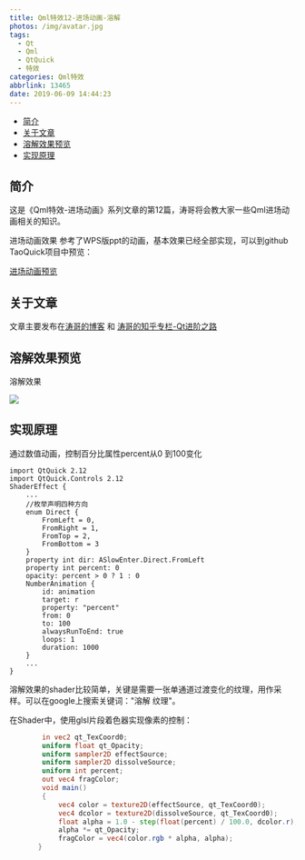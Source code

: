 ```yaml
---
title: Qml特效12-进场动画-溶解
photos: /img/avatar.jpg
tags:
  - Qt
  - Qml
  - QtQuick
  - 特效
categories: Qml特效
abbrlink: 13465
date: 2019-06-09 14:44:23
---
```


- [简介](#%E7%AE%80%E4%BB%8B)
- [关于文章](#%E5%85%B3%E4%BA%8E%E6%96%87%E7%AB%A0)
- [溶解效果预览](#%E6%BA%B6%E8%A7%A3%E6%95%88%E6%9E%9C%E9%A2%84%E8%A7%88)
- [实现原理](#%E5%AE%9E%E7%8E%B0%E5%8E%9F%E7%90%86)

## 简介

这是《Qml特效-进场动画》系列文章的第12篇，涛哥将会教大家一些Qml进场动画相关的知识。

进场动画效果 参考了WPS版ppt的动画，基本效果已经全部实现，可以到github TaoQuick项目中预览：

[进场动画预览](https://github.com/jaredtao/TaoQuick/blob/master/Preview-animation.md)

## 关于文章

文章主要发布在[涛哥的博客](https://jaredtao.github.io) 和 [涛哥的知乎专栏-Qt进阶之路](https://zhuanlan.zhihu.com/TaoQt)

## 溶解效果预览

溶解效果

![](/images/Animation/12.gif)

## 实现原理

通过数值动画，控制百分比属性percent从0 到100变化

```
import QtQuick 2.12
import QtQuick.Controls 2.12
ShaderEffect {
    ...
    //枚举声明四种方向
    enum Direct {
        FromLeft = 0,
        FromRight = 1,
        FromTop = 2,
        FromBottom = 3
    }
    property int dir: ASlowEnter.Direct.FromLeft
    property int percent: 0
    opacity: percent > 0 ? 1 : 0
    NumberAnimation {
        id: animation
        target: r
        property: "percent"
        from: 0
        to: 100
        alwaysRunToEnd: true
        loops: 1
        duration: 1000
    }
    ...
}
```
溶解效果的shader比较简单，关键是需要一张单通道过渡变化的纹理，用作采样。可以在google上搜索关键词："溶解 纹理"。

在Shader中，使用glsl片段着色器实现像素的控制：

```glsl
        in vec2 qt_TexCoord0;
        uniform float qt_Opacity;
        uniform sampler2D effectSource;
        uniform sampler2D dissolveSource;
        uniform int percent;
        out vec4 fragColor;
        void main()
        {
            vec4 color = texture2D(effectSource, qt_TexCoord0);
            vec4 dcolor = texture2D(dissolveSource, qt_TexCoord0);
            float alpha = 1.0 - step(float(percent) / 100.0, dcolor.r);
            alpha *= qt_Opacity;
            fragColor = vec4(color.rgb * alpha, alpha);
       }
```
